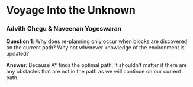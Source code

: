 # Voyage Into the Unknown
### Advith Chegu & Naveenan Yogeswaran

**Question 1**: Why does re-planning only occur when blocks are discovered on the current path? Why
not whenever knowledge of the environment is updated?

**Answer**: Because A* finds the optimal path, it shouldn't matter if there are any obstacles that are not in the path as we will continue on our current path. 